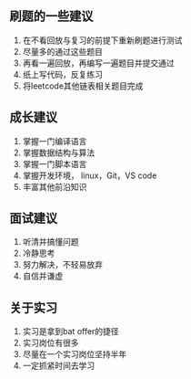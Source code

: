 

## 刷题的一些建议

1. 在不看回放与复习的前提下重新刷题进行测试
2. 尽量多的通过这些题目
3. 再看一遍回放，再编写一遍题目并提交通过
4. 纸上写代码，反复练习
5. 将leetcode其他链表相关题目完成


## 成长建议

1. 掌握一门编译语言
2. 掌握数据结构与算法
3. 掌握一门脚本语言
4. 掌握开发环境， linux，Git，VS code
5. 丰富其他前沿知识


## 面试建议

1. 听清并搞懂问题
2. 冷静思考
3. 努力解决，不轻易放弃
4. 自信并谦虚

## 关于实习

1. 实习是拿到bat offer的捷径
2. 实习岗位有很多
3. 尽量在一个实习岗位坚持半年
4. 一定抓紧时间去学习

